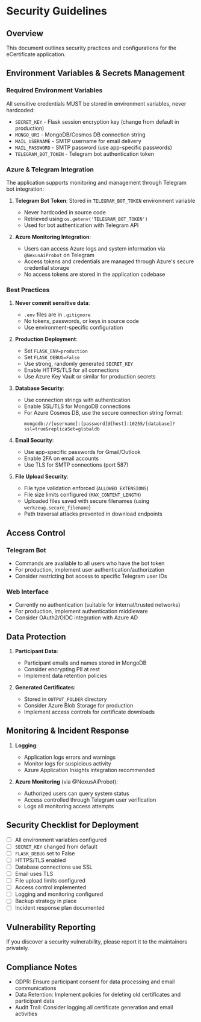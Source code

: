 # Security Guidelines

## Overview

This document outlines security practices and configurations for the eCertificate application.

## Environment Variables & Secrets Management

### Required Environment Variables

All sensitive credentials MUST be stored in environment variables, never hardcoded:

- `SECRET_KEY` - Flask session encryption key (change from default in production)
- `MONGO_URI` - MongoDB/Cosmos DB connection string
- `MAIL_USERNAME` - SMTP username for email delivery
- `MAIL_PASSWORD` - SMTP password (use app-specific passwords)
- `TELEGRAM_BOT_TOKEN` - Telegram bot authentication token

### Azure & Telegram Integration

The application supports monitoring and management through Telegram bot integration:

1. **Telegram Bot Token**: Stored in `TELEGRAM_BOT_TOKEN` environment variable
   - Never hardcoded in source code
   - Retrieved using `os.getenv('TELEGRAM_BOT_TOKEN')`
   - Used for bot authentication with Telegram API

2. **Azure Monitoring Integration**: 
   - Users can access Azure logs and system information via `@NexusAiProbot` on Telegram
   - Access tokens and credentials are managed through Azure's secure credential storage
   - No access tokens are stored in the application codebase

### Best Practices

1. **Never commit sensitive data**:
   - `.env` files are in `.gitignore`
   - No tokens, passwords, or keys in source code
   - Use environment-specific configuration

2. **Production Deployment**:
   - Set `FLASK_ENV=production`
   - Set `FLASK_DEBUG=False`
   - Use strong, randomly generated `SECRET_KEY`
   - Enable HTTPS/TLS for all connections
   - Use Azure Key Vault or similar for production secrets

3. **Database Security**:
   - Use connection strings with authentication
   - Enable SSL/TLS for MongoDB connections
   - For Azure Cosmos DB, use the secure connection string format:
     ```
     mongodb://[username]:[password]@[host]:10255/[database]?ssl=true&replicaSet=globaldb
     ```

4. **Email Security**:
   - Use app-specific passwords for Gmail/Outlook
   - Enable 2FA on email accounts
   - Use TLS for SMTP connections (port 587)

5. **File Upload Security**:
   - File type validation enforced (`ALLOWED_EXTENSIONS`)
   - File size limits configured (`MAX_CONTENT_LENGTH`)
   - Uploaded files saved with secure filenames (using `werkzeug.secure_filename`)
   - Path traversal attacks prevented in download endpoints

## Access Control

### Telegram Bot
- Commands are available to all users who have the bot token
- For production, implement user authentication/authorization
- Consider restricting bot access to specific Telegram user IDs

### Web Interface
- Currently no authentication (suitable for internal/trusted networks)
- For production, implement authentication middleware
- Consider OAuth2/OIDC integration with Azure AD

## Data Protection

1. **Participant Data**:
   - Participant emails and names stored in MongoDB
   - Consider encrypting PII at rest
   - Implement data retention policies

2. **Generated Certificates**:
   - Stored in `OUTPUT_FOLDER` directory
   - Consider Azure Blob Storage for production
   - Implement access controls for certificate downloads

## Monitoring & Incident Response

1. **Logging**:
   - Application logs errors and warnings
   - Monitor logs for suspicious activity
   - Azure Application Insights integration recommended

2. **Azure Monitoring** (via @NexusAiProbot):
   - Authorized users can query system status
   - Access controlled through Telegram user verification
   - Logs all monitoring access attempts

## Security Checklist for Deployment

- [ ] All environment variables configured
- [ ] `SECRET_KEY` changed from default
- [ ] `FLASK_DEBUG` set to False
- [ ] HTTPS/TLS enabled
- [ ] Database connections use SSL
- [ ] Email uses TLS
- [ ] File upload limits configured
- [ ] Access control implemented
- [ ] Logging and monitoring configured
- [ ] Backup strategy in place
- [ ] Incident response plan documented

## Vulnerability Reporting

If you discover a security vulnerability, please report it to the maintainers privately.

## Compliance Notes

- GDPR: Ensure participant consent for data processing and email communications
- Data Retention: Implement policies for deleting old certificates and participant data
- Audit Trail: Consider logging all certificate generation and email activities
